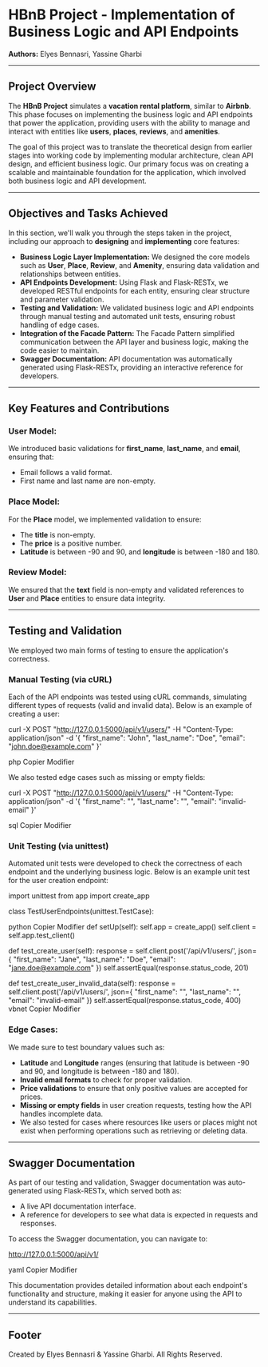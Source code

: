 # HBnB Project - Implementation of Business Logic and API Endpoints

**Authors:** Elyes Bennasri, Yassine Gharbi

---

## Project Overview

The **HBnB Project** simulates a **vacation rental platform**, similar to **Airbnb**. This phase focuses on implementing the business logic and API endpoints that power the application, providing users with the ability to manage and interact with entities like **users**, **places**, **reviews**, and **amenities**.

The goal of this project was to translate the theoretical design from earlier stages into working code by implementing modular architecture, clean API design, and efficient business logic. Our primary focus was on creating a scalable and maintainable foundation for the application, which involved both business logic and API development.

---

## Objectives and Tasks Achieved

In this section, we'll walk you through the steps taken in the project, including our approach to **designing** and **implementing** core features:

- **Business Logic Layer Implementation:** We designed the core models such as **User**, **Place**, **Review**, and **Amenity**, ensuring data validation and relationships between entities.
- **API Endpoints Development:** Using Flask and Flask-RESTx, we developed RESTful endpoints for each entity, ensuring clear structure and parameter validation.
- **Testing and Validation:** We validated business logic and API endpoints through manual testing and automated unit tests, ensuring robust handling of edge cases.
- **Integration of the Facade Pattern:** The Facade Pattern simplified communication between the API layer and business logic, making the code easier to maintain.
- **Swagger Documentation:** API documentation was automatically generated using Flask-RESTx, providing an interactive reference for developers.

---

## Key Features and Contributions

### User Model:
We introduced basic validations for **first_name**, **last_name**, and **email**, ensuring that:
- Email follows a valid format.
- First name and last name are non-empty.

### Place Model:
For the **Place** model, we implemented validation to ensure:
- The **title** is non-empty.
- The **price** is a positive number.
- **Latitude** is between -90 and 90, and **longitude** is between -180 and 180.

### Review Model:
We ensured that the **text** field is non-empty and validated references to **User** and **Place** entities to ensure data integrity.

---

## Testing and Validation

We employed two main forms of testing to ensure the application's correctness.

### Manual Testing (via cURL)
Each of the API endpoints was tested using cURL commands, simulating different types of requests (valid and invalid data). Below is an example of creating a user:

curl -X POST "http://127.0.0.1:5000/api/v1/users/" -H "Content-Type: application/json" -d '{ "first_name": "John", "last_name": "Doe", "email": "john.doe@example.com" }'

php
Copier
Modifier

We also tested edge cases such as missing or empty fields:

curl -X POST "http://127.0.0.1:5000/api/v1/users/" -H "Content-Type: application/json" -d '{ "first_name": "", "last_name": "", "email": "invalid-email" }'

sql
Copier
Modifier

### Unit Testing (via unittest)
Automated unit tests were developed to check the correctness of each endpoint and the underlying business logic. Below is an example unit test for the user creation endpoint:

import unittest from app import create_app

class TestUserEndpoints(unittest.TestCase):

python
Copier
Modifier
def setUp(self):
    self.app = create_app()
    self.client = self.app.test_client()

def test_create_user(self):
    response = self.client.post('/api/v1/users/', json={
        "first_name": "Jane",
        "last_name": "Doe",
        "email": "jane.doe@example.com"
    })
    self.assertEqual(response.status_code, 201)

def test_create_user_invalid_data(self):
    response = self.client.post('/api/v1/users/', json={
        "first_name": "",
        "last_name": "",
        "email": "invalid-email"
    })
    self.assertEqual(response.status_code, 400)
vbnet
Copier
Modifier

### Edge Cases:
We made sure to test boundary values such as:
- **Latitude** and **Longitude** ranges (ensuring that latitude is between -90 and 90, and longitude is between -180 and 180).
- **Invalid email formats** to check for proper validation.
- **Price validations** to ensure that only positive values are accepted for prices.
- **Missing or empty fields** in user creation requests, testing how the API handles incomplete data.
- We also tested for cases where resources like users or places might not exist when performing operations such as retrieving or deleting data.

---

## Swagger Documentation

As part of our testing and validation, Swagger documentation was auto-generated using Flask-RESTx, which served both as:
- A live API documentation interface.
- A reference for developers to see what data is expected in requests and responses.

To access the Swagger documentation, you can navigate to:

http://127.0.0.1:5000/api/v1/

yaml
Copier
Modifier

This documentation provides detailed information about each endpoint's functionality and structure, making it easier for anyone using the API to understand its capabilities.

---

## Footer

Created by Elyes Bennasri & Yassine Gharbi. All Rights Reserved.